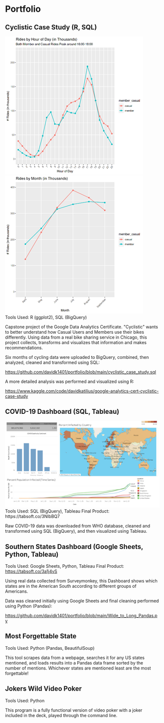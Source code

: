 # Portfolio

## Cyclistic Case Study (R, SQL)
<img src="visualizations/cyclistic-rides-by-hour.png?raw=true" width="450"/><img src="visualizations/cyclistic-rides-by-month.png?raw=true" width="450"/>
<br>Tools Used: R (ggplot2), SQL (BigQuery)

Capstone project of the Google Data Analytics Certificate. "Cyclistic" wants to better understand how Casual Users and Members use their bikes differently. Using data from a real bike sharing service in Chicago, this project collects, transforms and visualizes that information and makes recommendations.

Six months of cycling data were uploaded to BigQuery, combined, then analyzed, cleaned and transformed using SQL:

https://github.com/davidk1401/portfolio/blob/main/cyclistic_case_study.sql

A more detailed analysis was performed and visualized using R:

https://www.kaggle.com/code/davidkatilius/google-analytics-cert-cyclistic-case-study


## COVID-19 Dashboard (SQL, Tableau)
<img src="visualizations/covid-19-dashboard-until-jan-2022.png?raw=true" width="900"/>
<br>Tools Used: SQL (BigQuery), Tableau
Final Product: https://tabsoft.co/3NIbBQ7

Raw COVID-19 data was downloaded from WHO database, cleaned and transformed using SQL (BigQuery), and then visualized using Tableau.



## Southern States Dashboard (Google Sheets, Python, Tableau)
Tools Used: Google Sheets, Python, Tableau
Final Product: https://tabsoft.co/3a1j4vS

Using real data collected from Surveymonkey, this Dashboard shows which states are in the American South according to different groups of Americans.

Data was cleaned initially using Google Sheets and final cleaning performed using Python (Pandas):

https://github.com/davidk1401/portfolio/blob/main/Wide_to_Long_Pandas.py


## Most Forgettable State
Tools Used: Python (Pandas, BeautifulSoup)

This tool scrapes data from a webpage, searches it for any US states mentioned, and loads results into a Pandas data frame sorted by the number of mentions. Whichever states are mentioned least are the most forgettable!


## Jokers Wild Video Poker
Tools Used: Python

This program is a fully functional version of video poker with a joker included in the deck, played through the command line.
